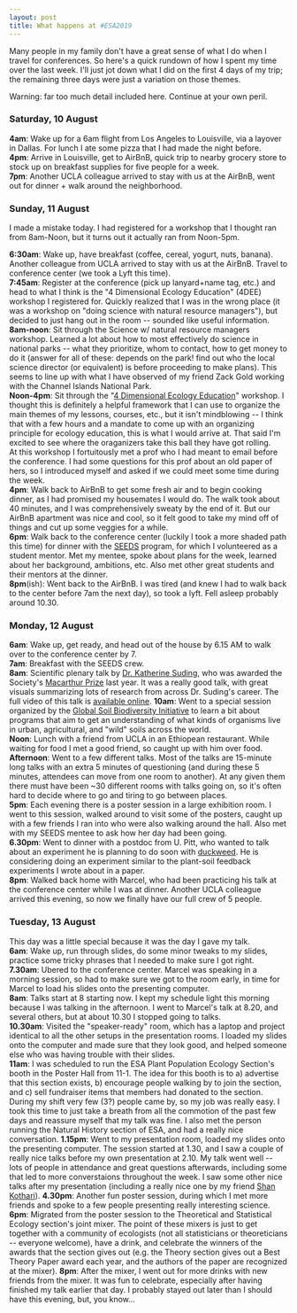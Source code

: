 ```yaml
---
layout: post
title: What happens at #ESA2019
---
```


Many people in my family don't have a great sense of what I do when I travel for conferences. So here's a quick rundown of how I spent my time over the last week. I'll just jot down what I did on the first 4 days of my trip; the remaining three days were just a variation on those themes. 

Warning: far too much detail included here. Continue at your own peril.

### Saturday, 10 August
**4am**: Wake up for a 6am flight from Los Angeles to Louisville, via a layover in Dallas. For lunch I ate some pizza that I had made the night before.   
**4pm**: Arrive in Louisville, get to AirBnB, quick trip to nearby grocery store to stock up on breakfast supplies for five people for a week.  
**7pm**: Another UCLA colleague arrived to stay with us at the AirBnB, went out for dinner + walk around the neighborhood.  

### Sunday, 11 August
I made a mistake today. I had registered for a workshop that I thought ran from 8am-Noon, but it turns out it actually ran from Noon-5pm. 

**6:30am**: Wake up, have breakfast (coffee, cereal, yogurt, nuts, banana). Another colleague from UCLA arrived to stay with us at the AirBnB. Travel to conference center (we took a Lyft this time).  
**7:45am**: Register at the conference (pick up lanyard+name tag, etc.) and head to what I think is the "4 Dimensional Ecology Education" (4DEE) workshop I registered for. Quickly realized that I was in the wrong place (it was a workshop on "doing science with natural resource managers"), but decided to just hang out in the room -- sounded like useful information.   
**8am-noon**: Sit through the Science w/ natural resource managers workshop. Learned a lot about how to most effectively do science in national parks -- what they prioritize, whom to contact, how to get money to do it (answer for all of these: depends on the park! find out who the local science director (or equivalent) is before proceeding to make plans). This seems to line up with what I have observed of my friend Zack Gold working with the Channel Islands National Park.  
**Noon-4pm**: Sit through the "[4 Dimensional Ecology Education](https://www.esa.org/4DEE/)" workshop. I thought this is definitely a  helpful framework that I can use to organize the main themes of my lessons, courses, etc., but it isn't mindblowing -- I think that with a few hours and a mandate to come up with an organizing principle for ecology education, this is what I would arrive at. That said I'm excited to see where the oraganizers take this ball they have got rolling.   
At this workshop I fortuitously met a prof who I had meant to email before the conference. I had some questions for this prof about an old paper of hers, so I introduced myself and asked if we could meet some time during the week.  
**4pm**: Walk back to AirBnB to get some fresh air and to begin cooking dinner, as I had promised my housemates I would do. The walk took about 40 minutes, and I was comprehensively sweaty by the end of it. But our AirBnB apartment was nice and cool, so it felt good to take my mind off of things and cut up some veggies for a while.  
**6pm**: Walk back to the conference center (luckily I took a more shaded path this time) for dinner with the [SEEDS](https://esa.org/seeds/) program, for which I volunteered as a student mentor. Met my mentee, spoke about plans for the week, learned about her background, ambitions, etc. Also met other great students and their mentors at the dinner.    
**8pm**(ish): Went back to the AirBnB. I was tired (and knew I had to walk back to the center before 7am the next day), so took a lyft. Fell asleep probably around 10.30. 

### Monday, 12 August  

**6am**: Wake up, get ready, and head out of the house by 6.15 AM to walk over to the conference center by 7.  
**7am**: Breakfast with the SEEDS crew.  
**8am**: Scientific plenary talk by [Dr. Katherine Suding](), who was awarded the Society's [Macarthur Prize]() last year. It was a really good talk, with great visuals summarizing lots of research from across Dr. Suding's career. The full video of this talk is [available online](). 
**10am**: Went to a special session organized by the [Global Soil Biodiversity Initiative]() to learn a bit about programs that aim to get an understanding of what kinds of organisms live in urban, agricultural, and "wild" soils across the world.  
**Noon**: Lunch with a friend from UCLA in an Ethiopean restaurant. While waiting for food I met a good friend, so caught up with him over food.  
**Afternoon**: Went to a few different talks. Most of the talks are 15-minute long talks with an extra 5 minutes of questioning (and during these 5 minutes, attendees can move from one room to another). At any given them there must have been ~30 different rooms with talks going on, so it's often hard to decide where to go and tiring to go between places.  
**5pm**: Each evening there is a poster session in a large exhibition room. I went to this session, walked around to visit some of the posters, caught up with a few friends I ran into who were also walking around the hall. Also met with my SEEDS mentee to ask how her day had been going.    
**6.30pm**: Went to dinner with a postdoc from U. Pitt, who wanted to talk about an experiment he is planning to do soon with [duckweed](). He is considering doing an experiment similar to the plant-soil feedback experiments I wrote about in a paper.   
**8pm**: Walked back home with Marcel, who had been practicing his talk at the conference center while I was at dinner. Another UCLA colleague arrived this evening, so now we finally have our full crew of 5 people.  

### Tuesday, 13 August  

This day was a little special because it was the day I gave my talk.  
**6am**: Wake up, run through slides, do some minor tweaks to my slides, practice some tricky phrases that I needed to make sure I got right.  
**7.30am**: Ubered to the conference center. Marcel was speaking in a morning session, so had to make sure we got to the room early, in time for Marcel to load his slides onto the presenting computer.  
**8am**: Talks start at 8 starting now. I kept my schedule light this morning because I was talking in the afternoon. I went to Marcel's talk at 8.20, and several others, but at about 10.30 I stopped going to talks.  
**10.30am**: Visited the "speaker-ready" room, which has a laptop and project identical to all the other setups in the presentation rooms.  I loaded my slides onto the computer and made sure that they look  good, and helped someone else who was having trouble with their slides.  
**11am**: I was scheduled to run the ESA Plant Population Ecology Section's booth in the Poster Hall from 11-1. The idea for this booth is to a) advertise that this section exists, b) encourage people walking by to join the section, and c) sell fundraiser items that members had donated to the section. During my shift very few (3?) people came by, so my job was really easy. I took this time to just take a breath from all the commotion of the past few days and reassure myself that my talk was fine. I also met the person running the Natural History section of ESA, and had a really nice conversation. 
**1.15pm**: Went to my presentation room, loaded my slides onto the presenting computer. The session started at 1.30, and I saw a couple of really nice talks before my own presentation at 2.10. My talk went well -- lots of people in attendance and great questions afterwards, including some that led to more converstaions throughout the week. I saw some other nice talks after my presentation (including a really nice one by my friend [Shan Kothari]()). 
**4.30pm**: Another fun poster session, during which I met more friends and spoke to a few people presenting really interesting science. 
**6pm**: Migrated from the poster session to the Theoretical and Statistical Ecology section's joint mixer. The point of these mixers is just to get together with a community of ecologists (not all statisticians or theoreticians -- everyone welcome), have a drink, and celebrate the winners of the awards that the section gives out (e.g. the Theory section gives out a Best Theory Paper award each year, and the authors of the paper are recognized at the mixer). 
**8pm**: After the mixer, I went out for more drinks with new friends from the mixer. It was fun to celebrate, especially after having finished my talk earlier that day. I probably stayed out later than I should have this evening, but, you know...  

